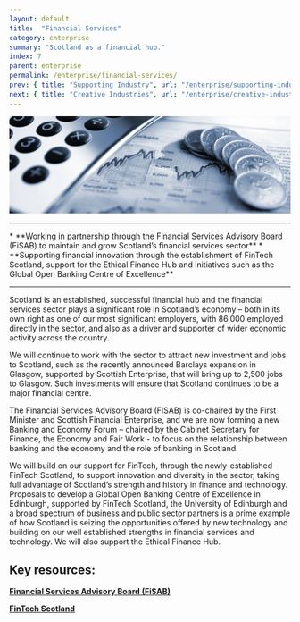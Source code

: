 ```yaml
---
layout: default
title:  "Financial Services"
category: enterprise
summary: "Scotland as a financial hub."
index: 7
parent: enterprise
permalink: /enterprise/financial-services/
prev: { title: "Supporting Industry", url: "/enterprise/supporting-industry/" }
next: { title: "Creative Industries", url: "/enterprise/creative-industries/" }
---
```


![Some money and a calculator](/assets/images/pageimages/enterprise6.jpg)
<br>
<hr>
* **Working in partnership through the Financial Services Advisory Board (FiSAB) to maintain and grow Scotland’s financial services sector**
* **Supporting financial innovation through the establishment of FinTech Scotland, support for the Ethical Finance Hub and initiatives such as the Global Open Banking Centre of Excellence**

<hr>

Scotland is an established, successful financial hub and the financial services sector plays a significant role in Scotland’s economy – both in its own right as one of our most significant employers, with 86,000 employed directly in the sector, and also as a driver and supporter of wider economic activity across the country.
 
We will continue to work with the sector to attract new investment and jobs to Scotland, such as the recently announced Barclays expansion in Glasgow, supported by Scottish Enterprise, that will bring up to 2,500 jobs to Glasgow. Such investments will ensure that Scotland continues to be a major financial centre. 

The Financial Services Advisory Board (FISAB) is co-chaired by the First Minister and Scottish Financial Enterprise, and we are now forming a new Banking and Economy Forum – chaired by the Cabinet Secretary for Finance, the Economy and Fair Work - to focus on the relationship between banking and the economy and the role of banking in Scotland.

We will build on our support for FinTech, through the newly-established FinTech Scotland, to support innovation and diversity in the sector, taking full advantage of Scotland’s strength and history in finance and technology. Proposals to develop a Global Open Banking Centre of Excellence in Edinburgh, supported by FinTech Scotland, the University of Edinburgh and a broad spectrum of business and public sector partners is a prime example of how Scotland is seizing the opportunities offered by new technology and building on our well established strengths in financial services and technology. We will also support the Ethical Finance Hub.


## Key resources: 

**[Financial Services Advisory Board (FiSAB)](https://beta.gov.scot/groups/fisab/)**

**[FinTech Scotland](https://www.fintechscotland.com/)**
